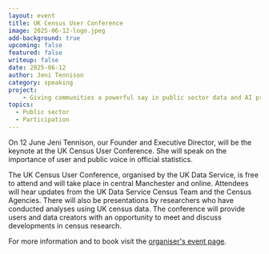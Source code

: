 ```yaml
---
layout: event
title: UK Census User Conference
image: 2025-06-12-logo.jpeg
add-background: true
upcoming: false
featured: false
writeup: false
date: 2025-06-12
author: Jeni Tennison
category: speaking
project: 
    - Giving communities a powerful say in public sector data and AI projects
topics:
  - Public sector
  - Participation
---
```


On 12 June Jeni Tennison, our Founder and Executive Director, will be the keynote at the UK Census User Conference. She will speak on the importance of user and public voice in official statistics. 

<!--more-->

The UK Census User Conference, organised by the UK Data Service, is free to attend and will take place in central Manchester and online. Attendees will hear updates from the UK Data Service Census Team and the Census Agencies. There will also be presentations by researchers who have conducted analyses using UK census data. The conference will provide users and data creators with an opportunity to meet and discuss developments in census research.

For more information and to book visit the [organiser's event page](https://ukdataservice.ac.uk/events/uk-census-user-conference-2025/).